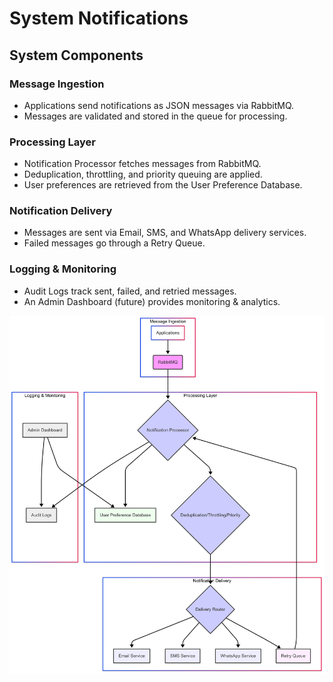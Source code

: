 # System Notifications

## System Components
### Message Ingestion
- Applications send notifications as JSON messages via RabbitMQ.
- Messages are validated and stored in the queue for processing.

### Processing Layer
- Notification Processor fetches messages from RabbitMQ.
- Deduplication, throttling, and priority queuing are applied.
- User preferences are retrieved from the User Preference Database.

### Notification Delivery
- Messages are sent via Email, SMS, and WhatsApp delivery services.
- Failed messages go through a Retry Queue.

### Logging & Monitoring
- Audit Logs track sent, failed, and retried messages.
- An Admin Dashboard (future) provides monitoring & analytics.

  
![System Architecture](architecture.png)
